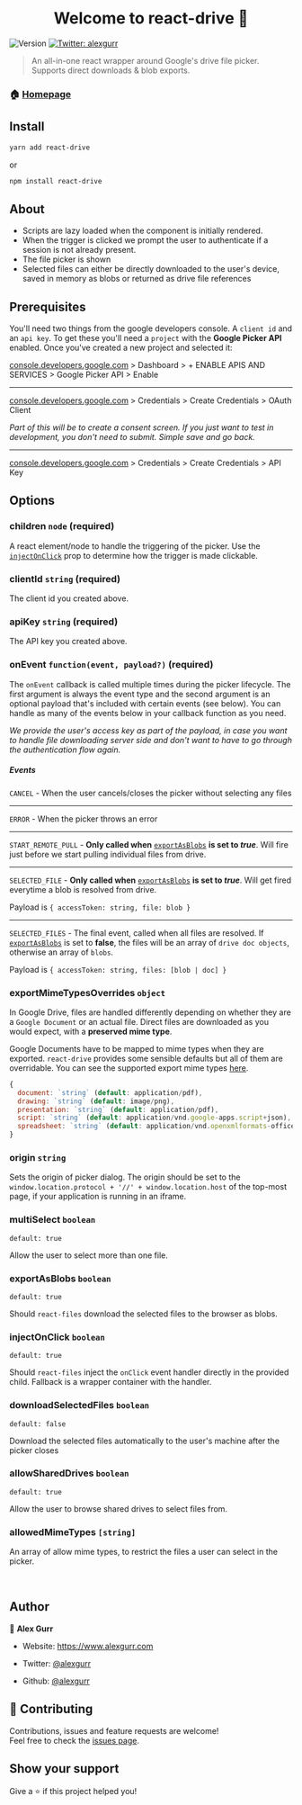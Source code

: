<h1 align="center">Welcome to react-drive 👋</h1>
<p>
  <img alt="Version" src="https://img.shields.io/badge/version-1.0.0-blue.svg?cacheSeconds=2592000" />
  <a href="https://twitter.com/alexgurr" target="_blank">
    <img alt="Twitter: alexgurr" src="https://img.shields.io/twitter/follow/alexgurr.svg?style=social" />
  </a>
</p>

> An all-in-one react wrapper around Google's drive file picker. Supports direct downloads & blob exports.

### 🏠 [Homepage](https://github.com/alexgurr/react-drive)

## Install

```sh
yarn add react-drive
```
or
```sh
npm install react-drive
```



## About

- Scripts are lazy loaded when the component is initially rendered.
- When the trigger is clicked we prompt the user to authenticate if a session is not already present.
- The file picker is shown
- Selected files can either be directly downloaded to the user's device, saved in memory as blobs or returned as drive file references



## Prerequisites

You'll need two things from the google developers console. A `client id` and an `api key`. To get these you'll need a `project` with the **Google Picker API** enabled. Once you've created a new project and selected it:

[console.developers.google.com](https://[console.developers.google.com]()) > Dashboard > + ENABLE APIS AND SERVICES > Google Picker API > Enable

------

[console.developers.google.com](https://[console.developers.google.com]()) > Credentials > Create Credentials > OAuth Client 

*Part of this will be to create a consent screen. If you just want to test in development, you don't need to submit. Simple save and go back.*

------

[console.developers.google.com](https://[console.developers.google.com]()) > Credentials > Create Credentials > API Key



## Options

### children `node` **(required)**
A react element/node to handle the triggering of the picker. Use the [`injectOnClick`](#injectonclick-boolean) prop to determine how the trigger is made clickable.



### clientId `string` (required)

The client id you created above.



### apiKey `string` (required)

The API key you created above.



### onEvent `function(event, payload?)` (required)

The `onEvent` callback is called multiple times during the picker lifecycle. The first argument is always the event type and the second argument is an optional payload that's included with certain events (see below). You can handle as many of the events below in your callback function as you need.

*We provide the user's access key as part of the payload, in case you want to handle file downloading server side and don't want to have to go through the authentication flow again.*

##### Events

`CANCEL` - When the user cancels/closes the picker without selecting any files

------

`ERROR` - When the picker throws an error

------

`START_REMOTE_PULL` - **Only called when** [`exportAsBlobs`](#exportasblobs-boolean) **is set to *true***. Will fire just before we start pulling individual files from drive.

------

`SELECTED_FILE` - **Only called when** [`exportAsBlobs`](#exportasblobs-boolean) **is set to *true***. Will get fired everytime a blob is resolved from drive.

Payload is ```{ accessToken: string, file: blob }```

------

`SELECTED_FILES` - The final event, called when all files are resolved. If  [`exportAsBlobs`](#exportasblobs-boolean) is set to **false**, the files will be an array of `drive doc objects`,  otherwise an array of `blobs`.

Payload is ```{ accessToken: string, files: [blob | doc] }```



### exportMimeTypesOverrides `object`

In Google Drive, files are handled differently depending on whether they are a `Google Document` or an actual file. Direct files are downloaded as you would expect, with a **preserved mime type**.

Google Documents have to be mapped to mime types when they are exported. `react-drive` provides some sensible defaults but all of them are overridable. You can see the supported export mime types [here](https://developers.google.com/drive/api/v3/ref-export-formats).

```javascript
{
  document: `string` (default: application/pdf),
  drawing: `string` (default: image/png),
  presentation: `string` (default: application/pdf),
  script: `string` (default: application/vnd.google-apps.script+json),
  spreadsheet: `string` (default: application/vnd.openxmlformats-officedocument.spreadsheetml.sheet)
}
```



### origin `string`

Sets the origin of picker dialog. The origin should be set to the `window.location.protocol + '//' + window.location.host` of the top-most page, if your application is running in an iframe.



### multiSelect `boolean`

 `default: true`

Allow the user to select more than one file.



### exportAsBlobs `boolean`

 `default: true`

Should `react-files` download the selected files to the browser as blobs.



### injectOnClick `boolean`

 `default: true`

Should `react-files` inject the `onClick` event handler directly in the provided child. Fallback is a wrapper container with the handler.



### downloadSelectedFiles `boolean`

 `default: false`

Download the selected files automatically to the user's machine after the picker closes


### allowSharedDrives `boolean`

 `default: true`

Allow the user to browse shared drives to select files from.


### allowedMimeTypes `[string]`

An array of allow mime types, to restrict the files a user can select in the picker.

​                                                                                                                                                           

## Author

👤 **Alex Gurr**

* Website: https://www.alexgurr.com

* Twitter: [@alexgurr](https://twitter.com/alexgurr)

* Github: [@alexgurr](https://github.com/alexgurr)

  

## 🤝 Contributing

Contributions, issues and feature requests are welcome!<br />Feel free to check the [issues page](https://github.com/alexgurr/react-drive/issues). 



## Show your support

Give a ⭐️ if this project helped you!
